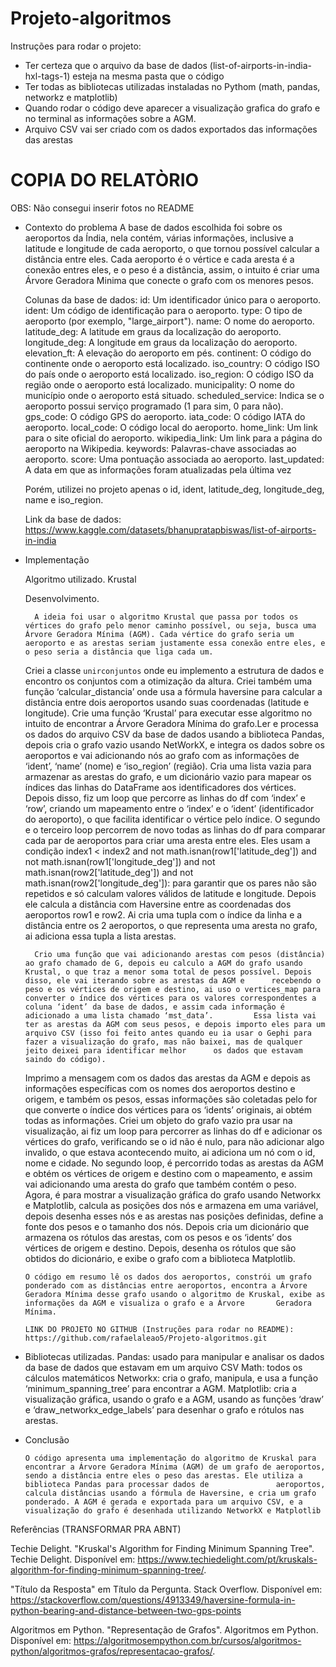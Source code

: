 # Projeto-algoritmos

Instruções para rodar o projeto:

- Ter certeza que o arquivo da base de dados (list-of-airports-in-india-hxl-tags-1) esteja na mesma pasta que o código
- Ter todas as bibliotecas utilizadas instaladas no Pythom (math, pandas, networkz e matplotlib)
- Quando rodar o código deve aparecer a visualização grafica do grafo e no terminal as informações sobre a AGM.
- Arquivo CSV vai ser criado com os dados exportados das informações das arestas


# COPIA DO RELATÒRIO

OBS: Não consegui inserir fotos no README

- Contexto do problema
      A base de dados escolhida foi sobre os aeroportos da Índia, nela contém, várias informações, inclusive a latitude e longitude de cada aeroporto, o que tornou possível calcular a distância entre eles. Cada aeroporto é o vértice e cada aresta é a conexão entres eles, e o peso é a distância, assim, o intuito é criar uma Árvore Geradora Minima que conecte o grafo com os menores pesos.

    Colunas da base de dados:
      id: Um identificador único para o aeroporto.
      ident: Um código de identificação para o aeroporto.
      type: O tipo de aeroporto (por exemplo, "large_airport").
      name: O nome do aeroporto.
      latitude_deg: A latitude em graus da localização do aeroporto.
      longitude_deg: A longitude em graus da localização do aeroporto.
      elevation_ft: A elevação do aeroporto em pés.
      continent: O código do continente onde o aeroporto está localizado.
      iso_country: O código ISO do país onde o aeroporto está localizado.
      iso_region: O código ISO da região onde o aeroporto está localizado.
      municipality: O nome do município onde o aeroporto está situado.
      scheduled_service: Indica se o aeroporto possui serviço programado (1 para sim, 0 para não).
      gps_code: O código GPS do aeroporto.
      iata_code: O código IATA do aeroporto.
      local_code: O código local do aeroporto.
      home_link: Um link para o site oficial do aeroporto.
      wikipedia_link: Um link para a página do aeroporto na Wikipedia.
      keywords: Palavras-chave associadas ao aeroporto.
      score: Uma pontuação associada ao aeroporto.
      last_updated: A data em que as informações foram atualizadas pela última vez

  Porém, utilizei no projeto apenas o id, ident, latitude_deg, longitude_deg, name e iso_region. 

  Link da base de dados: https://www.kaggle.com/datasets/bhanupratapbiswas/list-of-airports-in-india

- Implementação

    Algoritmo utilizado. Krustal

    Desenvolvimento. 

		A ideia foi usar o algoritmo Krustal que passa por todos os vértices do grafo pelo menor caminho possível, ou seja, busca uma Árvore Geradora Mínima (AGM). Cada vértice do grafo seria um aeroporto e as arestas seriam justamente essa conexão entre eles, e o peso seria a distância que liga cada um.

  	Criei a classe `unirconjuntos` onde eu implemento a estrutura de dados e encontro os conjuntos com a otimização da altura. Criei também uma função ‘calcular_distancia’ onde usa a fórmula haversine para calcular a distância entre dois aeroportos usando suas coordenadas (latitude e longitude). Crie uma função ‘Krustal’ para executar esse algoritmo no intuito de encontrar a Árvore Geradora Mínima do grafo.Ler e processa os dados do arquivo CSV da base de dados usando a biblioteca Pandas, depois cria o grafo vazio usando NetWorkX, e integra os dados sobre os aeroportos e vai adicionando nós ao grafo com as informações de ‘ident’, ‘name’ (nome) e         ‘iso_region’ (região). Cria uma lista vazia para armazenar as arestas do grafo, e um dicionário vazio para mapear os índices das linhas do DataFrame aos identificadores dos vértices. Depois disso, fiz um loop que percorre as linhas do df com ‘index’ e ‘row’, criando um     mapeamento entre o ‘index’ e o ‘ident’ (identificador do aeroporto), o que facilita identificar o vértice pelo índice. O segundo  e o terceiro loop percorrem de novo todas as linhas do df para comparar cada par de aeroportos para criar uma aresta entre eles. Eles usam a condição index1 < index2 and not math.isnan(row1['latitude_deg']) and not math.isnan(row1['longitude_deg']) and not math.isnan(row2['latitude_deg']) and not math.isnan(row2['longitude_deg']): para garantir que os pares não são repetidos e só calculam valores válidos de latitude e longitude. Depois ele calcula a distância com Haversine entre as coordenadas dos aeroportos row1 e row2. Ai cria uma tupla com o índice da linha e a distância entre os 2 aeroportos, o que representa uma aresta no grafo, ai adiciona essa tupla a lista arestas.
  
    	Crio uma função que vai adicionando arestas com pesos (distância) ao grafo chamado de G, depois eu calculo a AGM do grafo usando Krustal, o que traz a menor soma total de pesos possível. Depois disso, ele vai iterando sobre as arestas da AGM e      recebendo o peso e os vértices de origem e destino, ai uso o vertices_map para converter o índice dos vértices para os valores correspondentes a coluna ‘ident’ da base de dados, e assim cada informação é adicionado a uma lista chamado ‘mst_data’.         Essa lista vai ter as arestas da AGM com seus pesos, e depois importo eles para um arquivo CSV (isso foi feito antes quando eu ia usar o Gephi para fazer a visualização do grafo, mas não baixei, mas de qualquer jeito deixei para identificar melhor      os dados que estavam saindo do código).

	 Imprimo a mensagem com os dados das arestas da AGM e depois as informações específicas com os nomes dos aeroportos destino e origem, e também os pesos, essas informações são coletadas pelo for que converte o índice dos vértices para os ‘idents’         originais, ai obtém todas as informações. Criei um objeto do grafo vazio pra usar na visualização, ai fiz um loop para percorrer as linhas do df e adicionar os vértices do grafo, verificando se o id não é nulo, para não adicionar algo invalido, o que estava acontecendo muito, ai adiciona       um nó com o id, nome e cidade. No segundo loop, é percorrido todas as  arestas da AGM e obtém os vértices de origem e destino com o mapeamento, e assim vai adicionando uma aresta do grafo que também contém o peso. Agora, é para mostrar a visualização gráfica do grafo usando Networkx e Matplotlib, calcula as posições dos nós e armazena em uma variável, depois desenha esses nós e as arestas nas posições definidas, define a fonte dos pesos e o tamanho dos nós.     Depois cria um dicionário que armazena os rótulos das arestas, com os pesos e os ‘idents’ dos vértices de origem e destino. Depois, desenha os rótulos que são obtidos do dicionário, e exibe o grafo com a biblioteca Matplotlib.

      O código em resumo lê os dados dos aeroportos, constrói um grafo ponderado com as distâncias entre aeroportos, encontra a Árvore Geradora Mínima desse grafo usando o algoritmo de Kruskal, exibe as informações da AGM e visualiza o grafo e a Árvore       Geradora Mínima.

      LINK DO PROJETO NO GITHUB (Instruções para rodar no README): https://github.com/rafaelaleao5/Projeto-algoritmos.git

- Bibliotecas utilizadas. 
      Pandas: usado para manipular e analisar os dados da base de dados que estavam em um arquivo CSV
      Math: todos os cálculos matemáticos 
      Networkx: cria o grafo, manipula, e usa a função ‘minimum_spanning_tree’ para encontrar a AGM.
      Matplotlib: cria a visualização gráfica, usando o grafo e a AGM, usando as funções ‘draw’ e ‘draw_networkx_edge_labels’ para desenhar o grafo e rótulos nas arestas.

- Conclusão

      O código apresenta uma implementação do algoritmo de Kruskal para encontrar a Árvore Geradora Mínima (AGM) de um grafo de aeroportos, sendo a distância entre eles o peso das arestas. Ele utiliza a biblioteca Pandas para processar dados de               aeroportos, calcula distâncias usando a fórmula de Haversine, e cria um grafo ponderado. A AGM é gerada e exportada para um arquivo CSV, e a visualização do grafo é desenhada utilizando NetworkX e Matplotlib

Referências (TRANSFORMAR PRA ABNT)

Techie Delight. "Kruskal's Algorithm for Finding Minimum Spanning Tree". Techie Delight. Disponível em: https://www.techiedelight.com/pt/kruskals-algorithm-for-finding-minimum-spanning-tree/.

"Título da Resposta" em Título da Pergunta. Stack Overflow. Disponível em: https://stackoverflow.com/questions/4913349/haversine-formula-in-python-bearing-and-distance-between-two-gps-points

Algoritmos em Python. "Representação de Grafos". Algoritmos em Python. Disponível em: https://algoritmosempython.com.br/cursos/algoritmos-python/algoritmos-grafos/representacao-grafos/.


